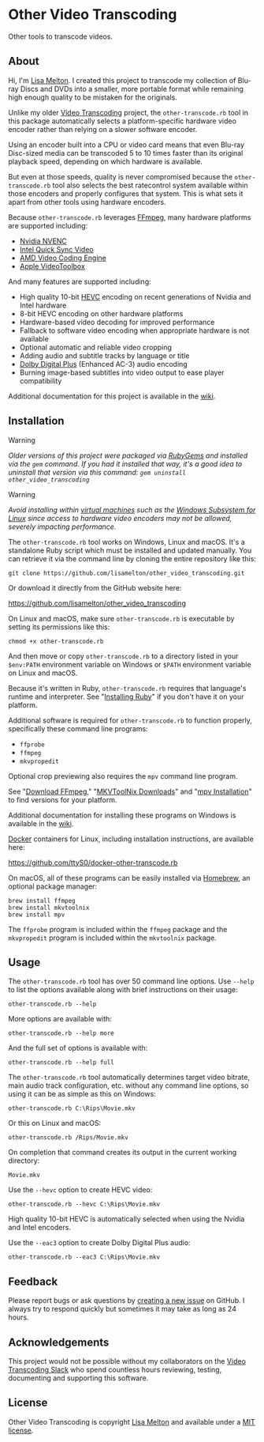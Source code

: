 # Other Video Transcoding

Other tools to transcode videos.

## About

Hi, I'm [Lisa Melton](http://lisamelton.net/). I created this project to transcode my collection of Blu-ray Discs and DVDs into a smaller, more portable format while remaining high enough quality to be mistaken for the originals.

Unlike my older [Video Transcoding](https://github.com/lisamelton/video_transcoding) project, the `other-transcode.rb` tool in this package automatically selects a platform-specific hardware video encoder rather than relying on a slower software encoder.

Using an encoder built into a CPU or video card means that even Blu-ray Disc-sized media can be transcoded 5 to 10 times faster than its original playback speed, depending on which hardware is available.

But even at those speeds, quality is never compromised because the `other-transcode.rb` tool also selects the best ratecontrol system available within those encoders and properly configures that system. This is what sets it apart from other tools using hardware encoders.

Because `other-transcode.rb` leverages [FFmpeg](http://ffmpeg.org/), many hardware platforms are supported including:

* [Nvidia NVENC](https://en.wikipedia.org/wiki/Nvidia_NVENC)
* [Intel Quick Sync Video](https://en.wikipedia.org/wiki/Intel_Quick_Sync_Video)
* [AMD Video Coding Engine](https://en.wikipedia.org/wiki/Video_Coding_Engine)
* [Apple VideoToolbox](https://developer.apple.com/documentation/videotoolbox)

And many features are supported including:

* High quality 10-bit [HEVC](https://en.wikipedia.org/wiki/High_Efficiency_Video_Coding) encoding on recent generations of Nvidia and Intel hardware
* 8-bit HEVC encoding on other hardware platforms
* Hardware-based video decoding for improved performance
* Fallback to software video encoding when appropriate hardware is not available
* Optional automatic and reliable video cropping
* Adding audio and subtitle tracks by language or title
* [Dolby Digital Plus](https://en.wikipedia.org/wiki/Dolby_Digital_Plus) (Enhanced AC-3) audio encoding
* Burning image-based subtitles into video output to ease player compatibility

Additional documentation for this project is available in the [wiki](https://github.com/lisamelton/other_video_transcoding/wiki).

## Installation

> [!WARNING]
> *Older versions of this project were packaged via [RubyGems](https://en.wikipedia.org/wiki/RubyGems) and installed via the `gem` command. If you had it installed that way, it's a good idea to uninstall that version via this command: `gem uninstall other_video_transcoding`*

> [!WARNING]
> _Avoid installing within [virtual machines](https://en.wikipedia.org/wiki/Virtual_machine) such as the [Windows Subsystem for Linux](https://en.wikipedia.org/wiki/Windows_Subsystem_for_Linux) since access to hardware video encoders may not be allowed, severely impacting performance._

The `other-transcode.rb` tool works on Windows, Linux and macOS. It's a standalone Ruby script which must be installed and updated manually. You can retrieve it via the command line by cloning the entire repository like this:

    git clone https://github.com/lisamelton/other_video_transcoding.git

Or download it directly from the GitHub website here:

https://github.com/lisamelton/other_video_transcoding

On Linux and macOS, make sure `other-transcode.rb` is executable by setting its permissions like this:

    chmod +x other-transcode.rb

And then move or copy `other-transcode.rb` to a directory listed in your `$env:PATH` environment variable on Windows or `$PATH` environment variable on Linux and macOS.

Because it's written in Ruby, `other-transcode.rb` requires that language's runtime and interpreter. See "[Installing Ruby](https://www.ruby-lang.org/en/documentation/installation/)" if you don't have it on your platform.

Additional software is required for `other-transcode.rb` to function properly, specifically these command line programs:

* `ffprobe`
* `ffmpeg`
* `mkvpropedit`

Optional crop previewing also requires the `mpv` command line program.

See "[Download FFmpeg](https://ffmpeg.org/download.html)," "[MKVToolNix Downloads](https://mkvtoolnix.download/downloads.html)" and "[mpv Installation](https://mpv.io/installation/)" to find versions for your platform.

Additional documentation for installing these programs on Windows is available in the [wiki](https://github.com/lisamelton/other_video_transcoding/wiki/Windows).

[Docker](https://en.wikipedia.org/wiki/Docker_(software)) containers for Linux, including installation instructions, are available here:

https://github.com/ttyS0/docker-other-transcode.rb

On macOS, all of these programs can be easily installed via [Homebrew](http://brew.sh/), an optional package manager:

    brew install ffmpeg
    brew install mkvtoolnix
    brew install mpv

The `ffprobe` program is included within the `ffmpeg` package and the `mkvpropedit` program is included within the `mkvtoolnix` package.

## Usage

The `other-transcode.rb` tool has over 50 command line options. Use `--help` to list the options available along with brief instructions on their usage:

    other-transcode.rb --help

More options are available with:

    other-transcode.rb --help more

And the full set of options is available with:

    other-transcode.rb --help full

The `other-transcode.rb` tool automatically determines target video bitrate, main audio track configuration, etc. without any command line options, so using it can be as simple as this on Windows:

    other-transcode.rb C:\Rips\Movie.mkv

Or this on Linux and macOS:

    other-transcode.rb /Rips/Movie.mkv

On completion that command creates its output in the current working directory:

    Movie.mkv

Use the `--hevc` option to create HEVC video:

    other-transcode.rb --hevc C:\Rips\Movie.mkv

High quality 10-bit HEVC is automatically selected when using the Nvidia and Intel encoders.

Use the `--eac3` option to create Dolby Digital Plus audio:

    other-transcode.rb --eac3 C:\Rips\Movie.mkv

## Feedback

Please report bugs or ask questions by [creating a new issue](https://github.com/lisamelton/other_video_transcoding/issues) on GitHub. I always try to respond quickly but sometimes it may take as long as 24 hours.

## Acknowledgements

This project would not be possible without my collaborators on the [Video Transcoding Slack](https://videotranscoding.slack.com/) who spend countless hours reviewing, testing, documenting and supporting this software.

## License

Other Video Transcoding is copyright [Lisa Melton](http://lisamelton.net/) and available under a [MIT license](https://github.com/lisamelton/other_video_transcoding/blob/master/LICENSE).
